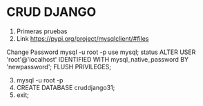 # CRUD DJANGO

1. Primeras pruebas 
2. Link https://pypi.org/project/mysqlclient/#files

Change Password
mysql -u root -p
use mysql;
status
ALTER USER 'root'@'localhost' IDENTIFIED WITH mysql_native_password BY 'newpassword';
FLUSH PRIVILEGES;


3. mysql -u root -p
4. CREATE DATABASE cruddjango31;
5. exit;
